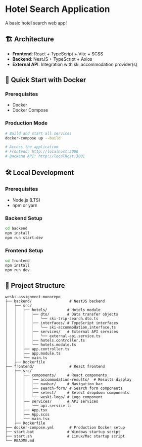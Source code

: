 # Hotel Search Application
A basic hotel search web app!

## 🏗️ Architecture

- **Frontend**: React + TypeScript + Vite + SCSS
- **Backend**: NestJS + TypeScript + Axios
- **External API**: Integration with ski accommodation provider(s)

## 🐳 Quick Start with Docker

### Prerequisites
- Docker
- Docker Compose

### Production Mode
```bash
# Build and start all services
docker-compose up --build

# Access the application
# Frontend: http://localhost:3000
# Backend API: http://localhost:3001
```

## 🛠️ Local Development

### Prerequisites
- Node.js (LTS)
- npm or yarn

### Backend Setup
```bash
cd backend
npm install
npm run start:dev
```

### Frontend Setup
```bash
cd frontend
npm install
npm run dev
```

## 📁 Project Structure

```
weski-assignment-monorepo
├── backend/                 # NestJS backend
│   ├── src/
│   │   ├── hotels/         # Hotels module
│   │   │   ├── dto/        # Data transfer objects
│   │   │   │   └── ski-trip-search.dto.ts
│   │   │   ├── interfaces/ # TypeScript interfaces
│   │   │   │   └── ski-accommodation.interface.ts
│   │   │   ├── services/   # External API services
│   │   │   │   └── external-api.service.ts
│   │   │   ├── hotels.controller.ts
│   │   │   └── hotels.module.ts
│   │   ├── app.controller.ts
│   │   ├── app.module.ts
│   │   └── main.ts
│   ├── Dockerfile
├── frontend/                # React frontend
│   ├── src/
│   │   ├── components/     # React components
│   │   │   ├── accommodation-results/  # Results display
│   │   │   ├── navbar/     # Navigation bar
│   │   │   ├── search-form/ # Search form components
│   │   │   ├── select/     # Select dropdown components
│   │   │   └── weski-logo/ # Logo component
│   │   ├── services/       # API services
│   │   │   └── api.service.ts
│   │   ├── App.tsx
│   │   ├── App.scss
│   │   └── main.tsx
│   ├── Dockerfile
├── docker-compose.yml       # Production Docker setup
├── start.bat               # Windows startup script
├── start.sh                # Linux/Mac startup script
└── README.md
```
